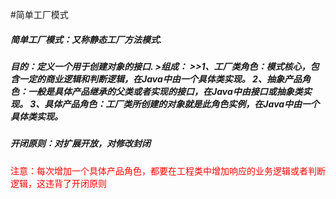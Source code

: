 #简单工厂模式
<h5>简单工厂模式：又称静态工厂方法模式.
<h5>目的：定义一个用于创建对象的接口.
>组成：
>>1、工厂类角色：模式核心，包含一定的商业逻辑和判断逻辑，在Java中由一个具体类实现。
2、抽象产品角色：一般是具体产品继承的父类或者实现的接口，在Java中由接口或抽象类实现。
3、具体产品角色：工厂类所创建的对象就是此角色实例，在Java中由一个具体类实现。

<h5>开闭原则：对扩展开放，对修改封闭</h5>
<font color="#ff0000">注意：每次增加一个具体产品角色，都要在工程类中增加响应的业务逻辑或者判断逻辑，这违背了开闭原则</font>


